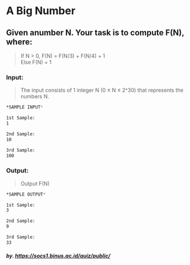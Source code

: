 # A Big Number

## Given​ ​a​ ​number​ ​N.​ ​Your​ ​task​ ​is​ ​to​ ​compute​ ​F(N),​ ​where:

> If​ ​N​ ​>​ ​0,​ ​F(N)​ ​=​ ​F(N/3)​ ​+​ ​F(N/4)​ ​+​ ​1  
> Else​ ​F(N)​ ​=​ ​1  

### Input:

> The​ ​input​ ​consists​ ​of​ ​1​ ​integer​ ​N​ ​(0 ≤ N ≤ 2^30)​ ​that​ ​represents​ the ​numbers N.  

```sh
*SAMPLE INPUT*

1st Sample:
1

2nd Sample:
10

3rd Sample:
100
```

### Output:

> Output​ ​F(N)  

```sh
*SAMPLE OUTPUT*

1st Sample:
3

2nd Sample:
9

3rd Sample:
33
```

##### by. https://socs1.binus.ac.id/quiz/public/ 
